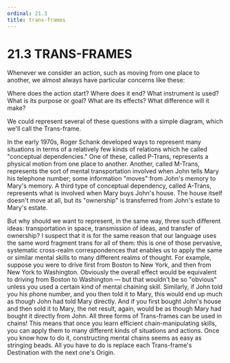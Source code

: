 ```yaml
---
ordinal: 21.3
title: trans-frames
---
```


# 21.3 TRANS-FRAMES

Whenever we consider an action, such as moving from one place to another, we almost always have particular concerns like these:

Where does the action start? Where does it end? What instrument is used? What is its purpose or goal? What are its effects? What difference will it make?

We could represent several of these questions with a simple diagram, which we'll call the Trans-frame.

In the early 1970s, Roger Schank developed ways to represent many situations in terms of a relatively few kinds of relations which he called "conceptual dependencies." One of these, called P-Trans, represents a physical motion from one place to another. Another, called M-Trans, represents the sort of mental transportation involved when John tells Mary his telephone number; some information "moves" from John's memory to Mary's memory. A third type of conceptual dependency, called A-Trans, represents what is involved when Mary buys John's house. The house itself doesn't move at all, but its "ownership" is transferred from John's estate to Mary's estate.

But why should we want to represent, in the same way, three such different ideas: transportation in space, transmission of ideas, and transfer of ownership? I suspect that it is for the same reason that our language uses the same word fragment trans for all of them: this is one of those pervasive, systematic cross-realm correspondences that enables us to apply the same or similar mental skills to many different realms of thought. For example, suppose you were to drive first from Boston to New York, and then from New York to Washington. Obviously the overall effect would be equivalent to driving from Boston to Washington &mdash; but that wouldn't be so "obvious" unless you used a certain kind of mental chaining skill. Similarly, if John told you his phone number, and you then told it to Mary, this would end up much as though John had told Mary directly. And if you first bought John's house and then sold it to Mary, the net result, again, would be as though Mary had bought it directly from John. All three forms of Trans-frames can be used in chains! This means that once you learn efficient chain-manipulating skills, you can apply them to many different kinds of situations and actions. Once you know how to do it, constructing mental chains seems as easy as stringing beads. All you have to do is replace each Trans-frame's Destination with the next one's Origin.
